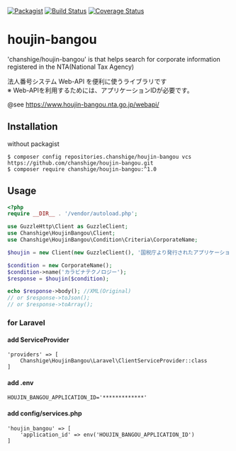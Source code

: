 [![Packagist](https://img.shields.io/badge/packagist-v1.0.1-blue.svg)](https://github.com/chanshige/houjin-bangou)
[![Build Status](https://travis-ci.com/chanshige/houjin-bangou.svg?branch=master)](https://travis-ci.com/chanshige/houjin-bangou)
[![Coverage Status](https://coveralls.io/repos/github/chanshige/houjin-bangou/badge.svg)](https://coveralls.io/github/chanshige/houjin-bangou)

# houjin-bangou
'chanshige/houjin-bangou' is that helps search for corporate information registered in the NTA(National Tax Agency)
  
法人番号システム Web-API を便利に使うライブラリです  
※ Web-APIを利用するためには、アプリケーションIDが必要です。

@see https://www.houjin-bangou.nta.go.jp/webapi/

## Installation
without packagist
```shell script
$ composer config repositories.chanshige/houjin-bangou vcs https://github.com/chanshige/houjin-bangou.git
$ composer require chanshige/houjin-bangou:^1.0
```

## Usage
```php
<?php
require __DIR__ . '/vendor/autoload.php';

use GuzzleHttp\Client as GuzzleClient;
use Chanshige\HoujinBangou\Client;
use Chanshige\HoujinBangou\Condition\Criteria\CorporateName;

$houjin = new Client(new GuzzleClient(), '国税庁より発行されたアプリケーションID');

$condition = new CorporateName();
$condition->name('カラビナテクノロジー');
$response = $houjin($condition);

echo $response->body(); //XML(Original)
// or $response->toJson();
// or $response->toArray();
```
### for Laravel
#### add ServiceProvider
```
'providers' => [
    Chanshige\HoujinBangou\Laravel\ClientServiceProvider::class    
]
```

#### add .env
```
HOUJIN_BANGOU_APPLICATION_ID='*************'
```

#### add config/services.php
```
'houjin_bangou' => [
    'application_id' => env('HOUJIN_BANGOU_APPLICATION_ID')
]
```

